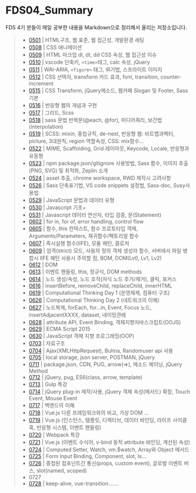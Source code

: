 # FDS04_Summary
FDS 4기 분들이 매일 공부한 내용을 Markdown으로 정리해서 올리는 저장소입니다.

> - [0501](./README/0501.md) | HTML구조, 웹 표준, 웹 접근성, 개발환경 세팅
> - [0508](./README/0508.md) | CSS 애니메이션
> - [0509](./README/0509.md) | HTML 마크업 dl, dt, dd CSS 속성, 웹 접근성 이슈
> - [0510](./README/0510.md) | vscode 단축키, `<time>`태그, calc 속성, jQuery
> - [0511](./README/0511.md) | WAI-ARIA, `<figure>` 태그, IR기법, 스프라이트 이미지
> - [0512](./README/0512.md) | CSS 선택자, transform 카드 효과, font, transition, counter-increment
> - [0515](./README/0515.md) | CSS Transform, jQuery메소드, 웹카페 Slogan 및 Footer, Sass 기본
> - [0516](./README/0516.md) | 반응형 웹의 개념과 구현
> - [0517](./README/0517.md) | 그리드, Scss
> - [0518](./README/0518.md) | sass 문법 반복문(@each, @for), 미디어쿼리, 보간법(interpolation)  
> - [0519](./README/0519.md) | SCSS: mixin, 중첩규칙, de-nest, 반응형 웹: 비트맵과벡터, picture, 3대원칙, region 역할속성, CSS: mix함수...
> - [0522](./README/0522.md) | MIME, Scaffolding, Grid 레이아웃, Keycode, Locale, 반응형과 유동형
> - [0523](./README/0523.md) | npm package.json/gitignore 사용방법, Sass 함수, 이미지 추출(PNG, SVG) 및 최적화, Zeplin 소개
> - [0524](./README/0524.md) | asset 추출, chrome workspace, RWD 제작시 고려사항
> - [0526](./README/0526.md) | Sass 단축표기법, VS code snippets 설정법, Sass-doc, Susy사용법
> - [0529](./README/0529.md) | JavaScript 문법과 데이터 유형
> - [0530](./README/0530.md) | Javascript 기초+
> - [0531](./README/0531.md) | Javascript 데이터 연산자, 타입 검증, 문(Statement)
> - [0602](./README/0602.md) | for in, for of, error handling, control flow
> - [0605](./README/0605.md) | 함수, this 컨텍스트, 함수 프로토타입 객체, Arguments/Parameters, 재귀함수/팩토리얼 함수
> - [0607](./README/0607.md) | 즉시실행 함수(IIFE), 모듈 패턴, 클로저
> - [0609](./README/0609.md) | 엄격(strict) 모드, 사용자 정의 객체 생성자 함수, 서버에서 파일 병합시 IIFE 패턴 사용시 주의할 점, BOM, DOM(Lv0, Lv1, Lv2)
> - [0612](./README/0612.md) | DOM
> - [0613](./README/0613.md) | 이벤트 핸들링, this, 정규식, DOM methods
> - [0614](./README/0614.md) | 노드 생성/속성, 노드 조작(자식 노드 추가/제거), 클릭, 포커스
> - [0616](./README/0616.md) | insertBefore, removeChild, replaceChild, innerHTML
> - [0619](./README/0619.md) | Computational Thinking Day 1 (운영체제, 컴퓨터 구조)
> - [0626](./README/0626.md) | Computational Thinking Day 2 (네트워크의 이해)
> - [0627](./README/0627.md) | 노드복제, forEach, for…in, Event, Focus 노드, insertAdjacentXXXX, dataset, 네이밍관례
> - [0628](./README/0628.md) | attribute API, Event Binding, 객체지향자바스크립트(OOJS)
> - [0629](./README/0629.md) | ECMA Script 2015 
> - [0630](./README/0630.md) | JavaScript 객체 지향 프로그래밍(OOP)
> - [0703](./README/0703.md) | 자료구조
> - [0704](./README/0704.md) | Ajax(XMLHttpRequest), Bulma, Randomuser api 사용
> - [0705](./README/0705.md) | local storage, json server, POSTMAN, jQuery
> - [0711](./README/0711.md) | package.json, CDN, PUG, arrow(=>), 메소드 체이닝, jQuery Method
> - [0712](./README/0712.md) | jQuery, pug, ES6(class, arrow, template)
> - [0713](./README/0713.md) | Gulp 특강
> - [0714](./README/0714.md) | jQuery plug-in 제작/사용, jQuery 객체 속성(메서드) 확장, Touch Event, Mouse Event
> - [0717](./README/0717.md) | 백엔드의 이해
> - [0718](./README/0718.md) | Vue.js 다른 프레임워크와의 비교, 가상 DOM ...
> - [0719](./README/0719.md) | Vue.js (인스턴스, 템플릿, 디렉티브, 데이터 바인딩, 라이프 사이클 훅, 반응형 시스템, 이벤트 핸들링)
> - [0720](./README/0720.md) | Webpack 특강
> - [0721](./README/0721.md) | Vue.js (이벤트 수식어, v-bind 동적 attribute 바인딩, 계산된 속성)
> - [0724](./README/0724.md) | Computed Setter, Watch, vm.$watch, Array와 Object 메서드
> - [0725](./README/0725.md) | Form Input Binding, Component, slot, Is...
> - [0726](./README/0726.md) | 중첩된 컴포넌트간 통신(props, custom event), 글로벌 이벤트 버스, slot(named, scoped)
> - 0727
> - [0728](./README/0728.md) | keep-alive, vue-transition…….